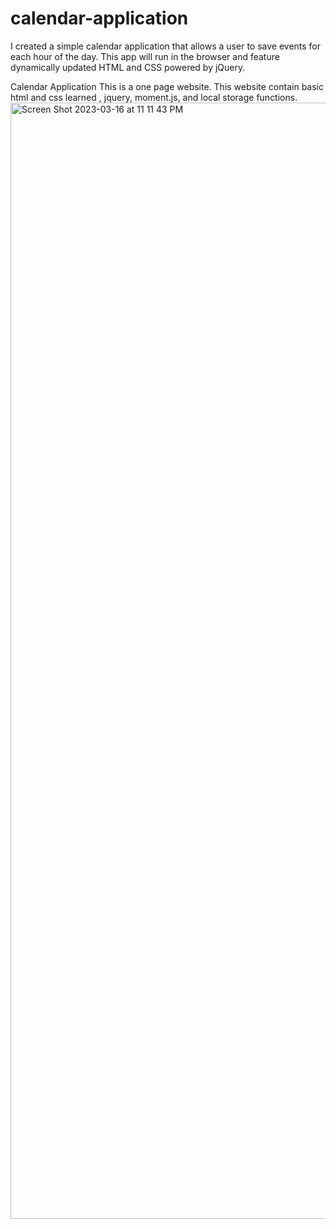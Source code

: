 # calendar-application
I created a simple calendar application that allows a user to save events for each hour of the day. This app will run in the browser and feature dynamically updated HTML and CSS powered by jQuery.


Calendar Application
This is a one page website.
This website contain basic html and css learned , jquery, moment.js, and local storage functions.
<img width="1786" alt="Screen Shot 2023-03-16 at 11 11 43 PM" src="https://user-images.githubusercontent.com/124013032/225803701-72a64903-d64c-4c2a-9fe1-75ab748da484.png">
